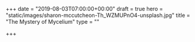 +++
date = "2019-08-03T07:00:00+00:00"
draft = true
hero = "static/images/sharon-mccutcheon-Th_WZMUPnO4-unsplash.jpg"
title = "The Mystery of Mycelium"
type = ""

+++
